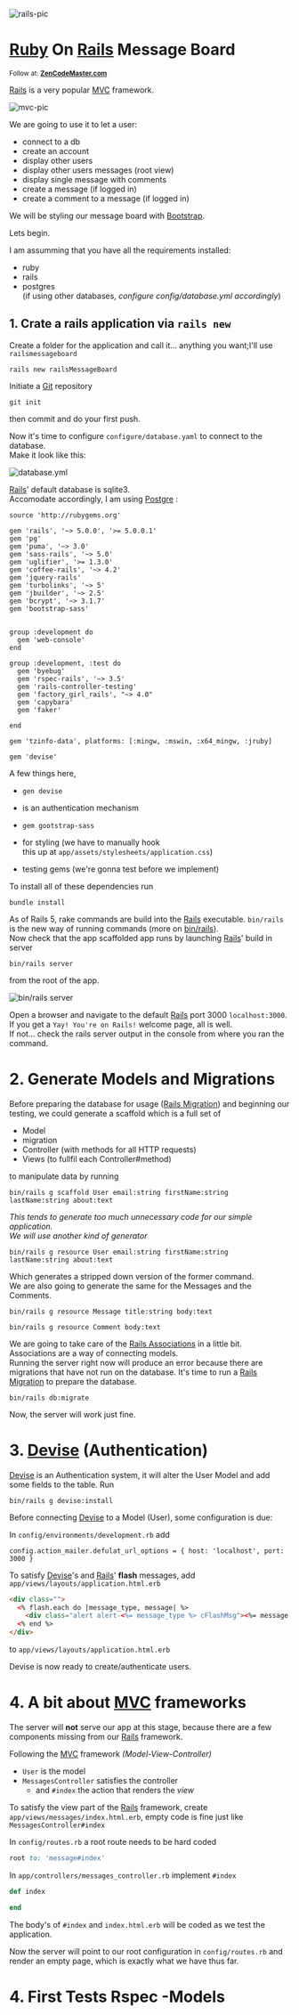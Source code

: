 ![rails-pic][rails-pic]  

# [Ruby] On [Rails] Message Board  


<small>Follow at: **<a href="http://zencodemaster.com/coding-post/3" target="_blank">ZenCodeMaster.com**</a></small>

[Rails] is a very popular [MVC] framework.  

![mvc-pic][mvc-pic]

We are going to use it to let a user:  

- connect to a db
- create an account
- display other users
- display other users messages (root view)
- display single message with comments
- create a message (if logged in)
- create a comment to a message (if logged in)

We will be styling our message board with [Bootstrap].  

Lets begin.  

I am assumming that you have all the requirements installed:  

- ruby
- rails
- postgres  
(if using other databases, *configure config/database.yml accordingly*)


## 1. Crate a rails application via `rails new`  

Create a folder for the application and call it... anything you want;I'll use `railsmessageboard`  

```
rails new railsMessageBoard
```  

Initiate a [Git] repository  

```
git init
```  

then commit and do your first push.  

Now it's time to configure `configure/database.yaml` to connect to the database.  
Make it look like this:  

![database.yml][database.yml]  

[Rails]' default database is sqlite3.  
Accomodate accordingly, I am using [Postgre] :  

```
source 'http://rubygems.org'

gem 'rails', '~> 5.0.0', '>= 5.0.0.1'
gem 'pg'
gem 'puma', '~> 3.0'
gem 'sass-rails', '~> 5.0'
gem 'uglifier', '>= 1.3.0'
gem 'coffee-rails', '~> 4.2'
gem 'jquery-rails'
gem 'turbolinks', '~> 5'
gem 'jbuilder', '~> 2.5'
gem 'bcrypt', '~> 3.1.7'
gem 'bootstrap-sass'


group :development do 
  gem 'web-console'
end

group :development, :test do
  gem 'byebug'
  gem 'rspec-rails', '~> 3.5'
  gem 'rails-controller-testing'
  gem 'factory_girl_rails', "~> 4.0"
  gem 'capybara'
  gem 'faker'

end

gem 'tzinfo-data', platforms: [:mingw, :mswin, :x64_mingw, :jruby]

gem 'devise'

```

A few things here,  

- `gen devise` 
 + is an authentication mechanism 
- `gem gootstrap-sass`
 + for styling (we have to manually hook  
 this up at `app/assets/stylesheets/application.css`) 
- testing gems (we're gonna test before we implement)  

To install all of these dependencies run  

```
bundle install
```  

As of Rails 5, rake commands are build into the [Rails] executable.  `bin/rails` is the new way of running commands (more on [bin/rails]).  
Now check that the app scaffolded app runs by launching [Rails]' build in server  

```
bin/rails server
```  

from the root of the app.  

![bin/rails server][bin/rails server]  

Open a browser and navigate to the default [Rails] port 3000 `localhost:3000`.  
If you get a `Yay! You're on Rails!` welcome page, all is well.  
If not... check the rails server output in the console from where you ran the command.  


# 2. Generate Models and Migrations

Before preparing the database for usage ([Rails Migration]) and beginning our testing, we could generate a scaffold which is a full set of  

- Model
- migration
- Controller (with methods for all HTTP requests)
- Views (to fullfil each Controller#method)  

to manipulate data by running  

```
bin/rails g scaffold User email:string firstName:string lastName:string about:text
```  

*This tends to generate too much unnecessary code for our simple application.  
We will use another kind of generator*  

```
bin/rails g resource User email:string firstName:string lastName:string about:text
```

Which generates a stripped down version of the former command.  
We are also going to generate the same for the Messages and the Comments.  

```
bin/rails g resource Message title:string body:text
```  

```
bin/rails g resource Comment body:text
```  

We are going to take care of the [Rails Associations] in a little bit.  Associations are a way of connecting models.  
Running the server right now will produce an error because there are migrations that have not run on the database.  It's time to run a [Rails Migration] to prepare the database.  

```
bin/rails db:migrate
```  

Now, the server will work just fine.  


# 3. [Devise] (Authentication)


[Devise] is an Authentication system, it will alter the User Model and add some fields to the table.  Run   

```
bin/rails g devise:install
```  

Before connecting [Devise] to a Model (User), some configuration is due:  

In `config/environments/development.rb` add  

```
config.action_mailer.defulat_url_options = { host: 'localhost', port: 3000 }
```

To satisfy [Devise]'s and [Rails]' **flash** messages, add `app/views/layouts/application.html.erb`

```html
<div class="">
  <% flash.each do |message_type, message| %>
    <div class="alert alert-<%= message_type %> cFlashMsg"><%= message %></div>
  <% end %>
</div> 
```  

to `app/views/layouts/application.html.erb`

Devise is now ready to create/authenticate users.  


# 4. A bit about [MVC] frameworks

The server will **not** serve our app at this stage, because there are a few components missing from our [Rails] framework.  

Following the [MVC] framework *(Model-View-Controller)*  

- `User` is the model
- `MessagesController` satisfies the controller
    + and `#index` the action that renders the *view*  

To satisfy the view part of the [Rails] framework, create `app/views/messages/index.html.erb`, empty code is fine just like `MessagesController#index`

In `config/routes.rb` a root route needs to be hard coded  

```ruby
root to: 'message#index'
```  

In `app/controllers/messages_controller.rb` implement `#index`   

```ruby
def index

end
```  
  
The body's of `#index` and `index.html.erb` will be coded as we test the application.  

Now the server will point to our root configuration in `config/routes.rb` and render an empty page, which is exactly what we have thus far.  


# 4. First Tests Rspec -Models  






















[Ruby]: https://www.ruby-lang.org/en/
[Rails]: http://rubyonrails.org/
[MVC]: https://en.wikipedia.org/wiki/Model%E2%80%93view%E2%80%93controller`
[Bootstrap]: http://getbootstrap.com/getting-started/
[Git]: https://git-scm.com/
[Postgre]: https://www.postgresql.org/about/
[Rails Migration]: http://guides.rubyonrails.org/active_record_migrations.html
[bin/rails]: http://guides.rubyonrails.org/command_line.html#bin-rails
[Rails Associations]: http://guides.rubyonrails.org/association_basics.html
[Devise]: https://github.com/plataformatec/devise



[rails-pic]: https://s3-us-west-2.amazonaws.com/zencodemaster/tutorials/railsmessageboard/rail.png
[mvc-pic]: https://upload.wikimedia.org/wikipedia/commons/thumb/a/a0/MVC-Process.svg/300px-MVC-Process.svg.png
[bootstrap-pic]: https://s3-us-west-2.amazonaws.com/zencodemaster/tutorials/railsmessageboard/bootstrap.png
[database.yml]: https://s3-us-west-2.amazonaws.com/zencodemaster/tutorials/railsmessageboard/databaseYaml.png
[bin/rails server]: https://s3-us-west-2.amazonaws.com/zencodemaster/tutorials/railsmessageboard/railsServer.png
[User scaffold]: https://s3-us-west-2.amazonaws.com/zencodemaster/tutorials/railsmessageboard/userScaffold.png